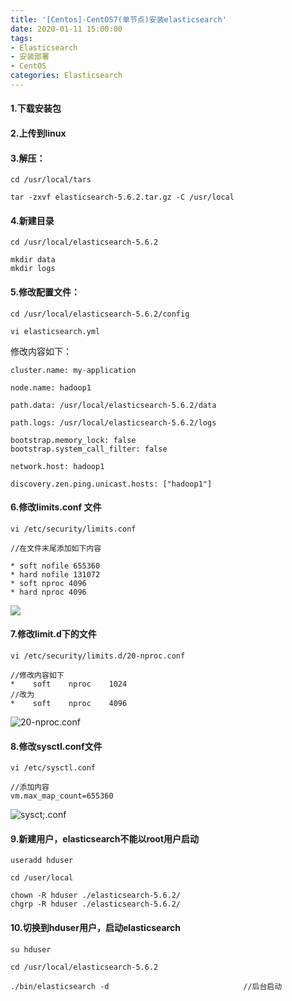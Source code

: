 ```yaml
---
title: '[Centos]-CentOS7(单节点)安装elasticsearch'
date: 2020-01-11 15:00:00
tags: 
- Elasticsearch
- 安装部署
- CentOS
categories: Elasticsearch
---
```


#### 1.下载安装包
#### 2.上传到linux
#### 3.解压：
```shell
cd /usr/local/tars

tar -zxvf elasticsearch-5.6.2.tar.gz -C /usr/local
```

#### 4.新建目录

```shell
cd /usr/local/elasticsearch-5.6.2

mkdir data                    
mkdir logs     
```

#### 5.修改配置文件：

```shell
cd /usr/local/elasticsearch-5.6.2/config

vi elasticsearch.yml
```

修改内容如下：

```shell
cluster.name: my-application

node.name: hadoop1

path.data: /usr/local/elasticsearch-5.6.2/data

path.logs: /usr/local/elasticsearch-5.6.2/logs

bootstrap.memory_lock: false
bootstrap.system_call_filter: false

network.host: hadoop1

discovery.zen.ping.unicast.hosts: ["hadoop1"]
```
#### 6.修改limits.conf 文件

```shell
vi /etc/security/limits.conf

//在文件末尾添加如下内容

* soft nofile 655360
* hard nofile 131072
* soft nproc 4096
* hard nproc 4096
```
![](https://imgconvert.csdnimg.cn/aHR0cHM6Ly91cGxvYWQtaW1hZ2VzLmppYW5zaHUuaW8vdXBsb2FkX2ltYWdlcy80MzkxNDA3LWU3MjllYjlhYzhjNWUwN2EucG5n?x-oss-process=image/format,png)

#### 7.修改limit.d下的文件

```shell
vi /etc/security/limits.d/20-nproc.conf

//修改内容如下
*    soft    nproc    1024
//改为
*    soft    nproc    4096
```
![20-nproc.conf](https://imgconvert.csdnimg.cn/aHR0cHM6Ly91cGxvYWQtaW1hZ2VzLmppYW5zaHUuaW8vdXBsb2FkX2ltYWdlcy80MzkxNDA3LTc3MWQxYjljOGVlMTVhY2IuanBn?x-oss-process=image/format,png)

#### 8.修改sysctl.conf文件

```shell
vi /etc/sysctl.conf

//添加内容
vm.max_map_count=655360

```
![sysct;.conf](https://imgconvert.csdnimg.cn/aHR0cHM6Ly91cGxvYWQtaW1hZ2VzLmppYW5zaHUuaW8vdXBsb2FkX2ltYWdlcy80MzkxNDA3LTRmYjE0NzhiNmM3MjNkODcuanBn?x-oss-process=image/format,png)

#### 9.新建用户，elasticsearch不能以root用户启动

```shell
useradd hduser

cd /user/local

chown -R hduser ./elasticsearch-5.6.2/
chgrp -R hduser ./elasticsearch-5.6.2/
```
#### 10.切换到hduser用户，启动elasticsearch
```shell
su hduser

cd /usr/local/elasticsearch-5.6.2

./bin/elasticsearch -d                              //后台启动
```
